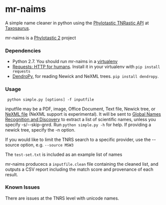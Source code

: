 mr-naims
========

A simple name cleaner in python using the [Phylotastic TNRastic API](http://www.evoio.org/wiki/Phylotastic/TNRS) at [Taxosaurus](http://taxosaurus.org).  

mr-naims is a [Phylotastic 2](http://evoio.org/wiki/Phylotastic) project 

### Dependencies

* Python 2.7.  You should run mr-naims in a [virtualenv](http://www.virtualenv.org/)
* [Requests: HTTP for humans](http://docs.python-requests.org/en/latest/).  Install it in your virtualenv with `pip install requests`
* [DendroPy](http://packages.python.org/DendroPy/), for reading Newick and NeXML trees.  `pip install dendropy`.

### Usage

     python simple.py [options] -f inputfile
     
inputfile may be a PDF, image, Office Document, Text file, Newick tree, or [NeXML file](http://www.nexml.org) (NeXML support is experimental).  It will be sent to [Global Names Recognition and Discovery](http://gnrd.globalnames.org) to extract a list of scientific names, unless you specify -s/--skip-gnrd.  Run `python simple.py -h` for help.
If providing a newick tree, specify the -n option.

If you would like to limit the TNRS search to a specific provider, use the --source option, e.g. `--source MSW3`

The `test-set.txt` is included as an example list of names

mr-naims producecs a `inputfile.clean` file containing the cleaned list, and outputs a CSV report including the match score and provenance of each result.

### Known Issues

There are issues at the TNRS level with unicode names.
